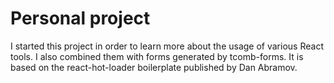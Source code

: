 Personal project
=====================

I started this project in order to learn more about the usage of various React tools. I also combined them with forms generated by tcomb-forms. It is based on the react-hot-loader boilerplate published by Dan Abramov.